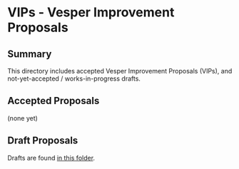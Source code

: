 
# VIPs - Vesper Improvement Proposals

## Summary

This directory includes accepted Vesper Improvement Proposals (VIPs),
and not-yet-accepted / works-in-progress drafts.

## Accepted Proposals

(none yet)

## Draft Proposals

Drafts are found [in this folder](drafts/README.md).

